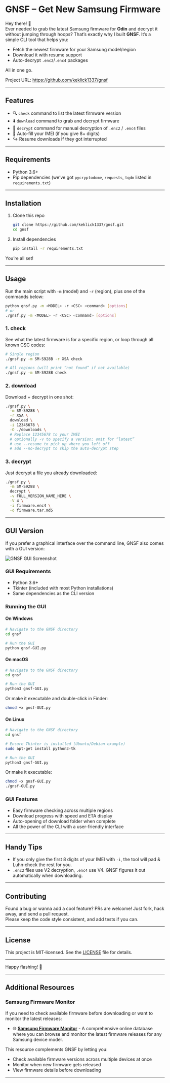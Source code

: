 # GNSF – Get New Samsung Firmware

Hey there! 👋  
Ever needed to grab the latest Samsung firmware for **Odin** and decrypt it without jumping through hoops? That’s exactly why I built **GNSF**. It’s a simple CLI tool that helps you:

- Fetch the newest firmware for your Samsung model/region  
- Download it with resume support  
- Auto-decrypt `.enc2`/`.enc4` packages  

All in one go.

Project URL: https://github.com/keklick1337/gnsf

---

## Features

- 🔍 `check` command to list the latest firmware version  
- ⬇️ `download` command to grab and decrypt firmware  
- 🔐 `decrypt` command for manual decryption of `.enc2` / `.enc4` files  
- 🧩 Auto‑fill your IMEI (if you give 8+ digits)  
- ↪️ Resume downloads if they got interrupted  

---

## Requirements

- Python 3.6+  
- Pip dependencies (we’ve got `pycryptodome`, `requests`, `tqdm` listed in `requirements.txt`)

---

## Installation

1. Clone this repo  
   ```bash
   git clone https://github.com/keklick1337/gnsf.git
   cd gnsf
   ```

2. Install dependencies  
   ```bash
   pip install -r requirements.txt
   ```

You’re all set!

---

## Usage

Run the main script with `-m` (model) and `-r` (region), plus one of the commands below:

```bash
python gnsf.py -m <MODEL> -r <CSC> <command> [options]
# or
./gnsf.py -m <MODEL> -r <CSC> <command> [options]
```

### 1. check

See what the latest firmware is for a specific region, or loop through all known CSC codes:

```bash
# Single region
./gnsf.py -m SM-S928B -r XSA check

# All regions (will print “not found” if not available)
./gnsf.py -m SM-S928B check
```

### 2. download

Download + decrypt in one shot:

```bash
./gnsf.py \
  -m SM-S928B \
  -r XSA \
  download \
  -i 12345678 \
  -O ./downloads \
  # Replace 12345678 to your IMEI
  # optionally -v to specify a version; omit for “latest”
  # use --resume to pick up where you left off
  # add --no-decrypt to skip the auto‑decrypt step
```

### 3. decrypt

Just decrypt a file you already downloaded:

```bash
./gnsf.py \
  -m SM-S928B \
  decrypt \
  -v FULL_VERSION_NAME_HERE \
  -V 4 \
  -i firmware.enc4 \
  -o firmware.tar.md5
```

---

## GUI Version

If you prefer a graphical interface over the command line, GNSF also comes with a GUI version:

![GNSF GUI Screenshot](https://github.com/keklick1337/gnsf/blob/main/screenshots/gui.png?raw=true)

### GUI Requirements

- Python 3.6+
- Tkinter (included with most Python installations)
- Same dependencies as the CLI version

### Running the GUI

#### On Windows

```bash
# Navigate to the GNSF directory
cd gnsf

# Run the GUI
python gnsf-GUI.py
```

#### On macOS

```bash
# Navigate to the GNSF directory
cd gnsf

# Run the GUI
python3 gnsf-GUI.py
```

Or make it executable and double-click in Finder:

```bash
chmod +x gnsf-GUI.py
```

#### On Linux

```bash
# Navigate to the GNSF directory
cd gnsf

# Ensure Tkinter is installed (Ubuntu/Debian example)
sudo apt-get install python3-tk

# Run the GUI
python3 gnsf-GUI.py
```

Or make it executable:

```bash
chmod +x gnsf-GUI.py
./gnsf-GUI.py
```

### GUI Features

- Easy firmware checking across multiple regions
- Download progress with speed and ETA display
- Auto-opening of download folder when complete
- All the power of the CLI with a user-friendly interface

---

## Handy Tips

- If you only give the first 8 digits of your IMEI with `-i`, the tool will pad & Luhn‑check the rest for you.  
- `.enc2` files use V2 decryption, `.enc4` use V4. GNSF figures it out automatically when downloading.

---

## Contributing

Found a bug or wanna add a cool feature? PRs are welcome! Just fork, hack away, and send a pull request.  
Please keep the code style consistent, and add tests if you can.

---

## License

This project is MIT‑licensed. See the [LICENSE](LICENSE) file for details.

---

Happy flashing! 🚀

---

## Additional Resources

### Samsung Firmware Monitor

If you need to check available firmware before downloading or want to monitor the latest releases:

- 🌐 **[Samsung Firmware Monitor](https://samsung-firmware.trustcrypt.com/)** - A comprehensive online database where you can browse and monitor the latest firmware releases for any Samsung device model.

This resource complements GNSF by letting you:
- Check available firmware versions across multiple devices at once
- Monitor when new firmware gets released
- View firmware details before downloading

---